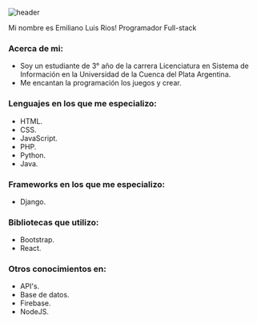 ![header](https://capsule-render.vercel.app/api?type=waving&fontSize=40&text=EmilianoRios.&fontAlignY=40&desc=FullStack%20Developer&descAlign=50&color=gradient)

Mi nombre es Emiliano Luis Rios! Programador Full-stack

### Acerca de mi:
- Soy un estudiante de 3° año de la carrera Licenciatura en Sistema de Información en la Universidad de la Cuenca del Plata Argentina.
- Me encantan la programación los juegos y crear.

### Lenguajes en los que me especializo:
- HTML.
- CSS.
- JavaScript.
- PHP.
- Python.
- Java.

### Frameworks en los que me especializo:
- Django.

### Bibliotecas que utilizo:
- Bootstrap.
- React.

### Otros conocimientos en:
- API's.
- Base de datos.
- Firebase.
- NodeJS.
